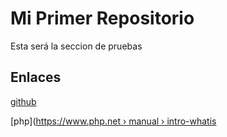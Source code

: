 # Mi Primer Repositorio
Esta será la seccion de pruebas

## Enlaces 
[github](https://github.com/)

[php]([https://www.php.net › manual › intro-whatis](https://www.php.net/manual/es/intro-whatis.php)

